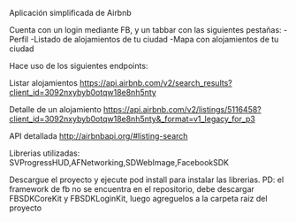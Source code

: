 Aplicación simplificada de Airbnb

Cuenta con un login mediante FB, y un tabbar con las siguientes pestañas:
-Perfil
-Listado de alojamientos de tu ciudad
-Mapa con alojamientos de tu ciudad

Hace uso de los siguientes endpoints:

Listar alojamientos
https://api.airbnb.com/v2/search_results?client_id=3092nxybyb0otqw18e8nh5nty

Detalle de un alojamiento
https://api.airbnb.com/v2/listings/5116458?client_id=3092nxybyb0otqw18e8nh5nty&_format=v1_legacy_for_p3

API detallada
http://airbnbapi.org/#listing-search

Librerias utilizadas: SVProgressHUD,AFNetworking,SDWebImage,FacebookSDK

Descargue el proyecto y ejecute pod install para instalar las librerias.
PD: el framework de fb no se encuentra en el repositorio, debe descargar FBSDKCoreKit y FBSDKLoginKit, luego agreguelos a la carpeta raiz del proyecto
